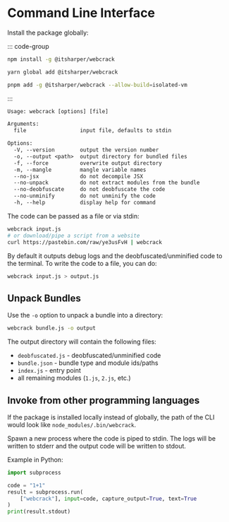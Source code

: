 # Command Line Interface

Install the package globally:

::: code-group

```bash [npm]
npm install -g @itsharper/webcrack
```

```bash [yarn]
yarn global add @itsharper/webcrack
```

```bash [pnpm]
pnpm add -g @itsharper/webcrack --allow-build=isolated-vm
```

:::

```txt
Usage: webcrack [options] [file]

Arguments:
  file                 input file, defaults to stdin

Options:
  -V, --version        output the version number
  -o, --output <path>  output directory for bundled files
  -f, --force          overwrite output directory
  -m, --mangle         mangle variable names
  --no-jsx             do not decompile JSX
  --no-unpack          do not extract modules from the bundle
  --no-deobfuscate     do not deobfuscate the code
  --no-unminify        do not unminify the code
  -h, --help           display help for command
```

The code can be passed as a file or via stdin:

```bash
webcrack input.js
# or download/pipe a script from a website
curl https://pastebin.com/raw/ye3usFvH | webcrack
```

By default it outputs debug logs and the deobfuscated/unminified code to the terminal.
To write the code to a file, you can do:

```bash
webcrack input.js > output.js
```

## Unpack Bundles

Use the `-o` option to unpack a bundle into a directory:

```bash
webcrack bundle.js -o output
```

The output directory will contain the following files:

- `deobfuscated.js` - deobfuscated/unminified code
- `bundle.json` - bundle type and module ids/paths
- `index.js` - entry point
- all remaining modules (`1.js`, `2.js`, etc.)

## Invoke from other programming languages

If the package is installed locally instead of globally, the path of the CLI would look like `node_modules/.bin/webcrack`.

Spawn a new process where the code is piped to stdin.
The logs will be written to stderr and the output code will be written to stdout.

Example in Python:

```py
import subprocess

code = "1+1"
result = subprocess.run(
    ["webcrack"], input=code, capture_output=True, text=True
)
print(result.stdout)
```
